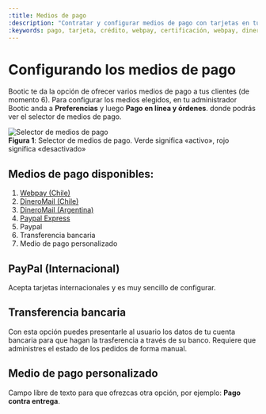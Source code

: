 ```yaml
---
:title: Medios de pago
:description: "Contratar y configurar medios de pago con tarjetas en tu tienda"
:keywords: pago, tarjeta, crédito, webpay, certificación, webpay, dineromail, transferencia.
---
```


# Configurando los medios de pago

Bootic te da la opción de ofrecer varios medios de pago a tus clientes (de momento 6). Para configurar los medios elegidos, en tu administrador Bootic anda a **Preferencias** y luego **Pago en línea y órdenes**. donde podrás ver el selector de medios de pago.

<div class="captura">
	<div class="c-contenido">
		<img class="framed" src="<%= img('/img/payment_methods/selector.png').thumb('612x').url %>" alt="Selector de medios de pago" />
	</div>
	<div class="c-pie"><strong>Figura 1</strong>: Selector de medios de pago. Verde significa «activo», rojo significa «desactivado»</div>
</div>

## Medios de pago disponibles:

1. [Webpay (Chile)][webpay]
2. [DineroMail (Chile)][dineromail]
3. [DineroMail (Argentina)][dineromail]
4. [Paypal Express][ppe]
5. Paypal
6. Transferencia bancaria
7. Medio de pago personalizado

## PayPal (Internacional)

Acepta tarjetas internacionales y es muy sencillo de configurar.

## Transferencia bancaria

Con esta opción puedes presentarle al usuario los datos de tu cuenta bancaria para que hagan la trasferencia a través de su banco. Requiere que administres el estado de los pedidos de forma manual.

## Medio de pago personalizado

Campo libre de texto para que ofrezcas otra opción, por ejemplo: **Pago contra entrega**.

[webpay]:/es/configuracion/medios-de-pago/webpay "Webpay (Chile)"
[dineromail]:/es/configuracion/medios-de-pago/dineromail "DineroMail (Argentina y Chile)"
[ppe]:/es/configuracion/medios-de-pago/paypal-express "PayPal Express"
